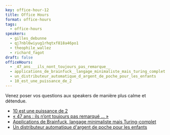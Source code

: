 ```yaml
---
key: office-hour-12
title: Office Hours
format: office-hours
tags:
  - office-hours
speakers:
  - gilles_debunne
  - qj7nbl6wiyug1rhqtxf818a46po1
  - theophile_wallez
  - richard_fagot
draft: false
officeHours:
  - _47_ans___ils_nont_toujours_pas_remarque__
  - applications_de_brainfuck__langage_minimaliste_mais_turing_complet
  - un_distributeur_automatique_d_argent_de_poche_pour_les_enfants
  - 10_est_une_puissance_de_2
---
```

Venez poser vos questions aux speakers de manière plus calme et détendue.

* [10 est une puissance de 2](../10_est_une_puissance_de_2)
* [« 47 ans : ils n’ont toujours pas remarqué … »](../_47_ans___ils_nont_toujours_pas_remarque__)
* [Applications de Brainfuck, langage minimaliste mais Turing-complet](../applications_de_brainfuck__langage_minimaliste_mais_turing_complet)
* [Un distributeur automatique d'argent de poche pour les enfants](../un_distributeur_automatique_d_argent_de_poche_pour_les_enfants)